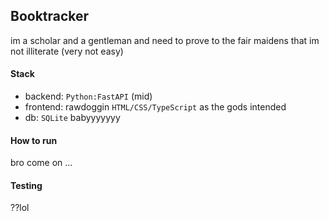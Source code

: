 ## Booktracker
im a scholar and a gentleman and need to prove to the fair maidens that im not illiterate (very not easy)

#### Stack
- backend: `Python:FastAPI` (mid)
- frontend: rawdoggin `HTML/CSS/TypeScript` as the gods intended
- db: `SQLite` babyyyyyyy

#### How to run
bro come on ...

#### Testing
??lol